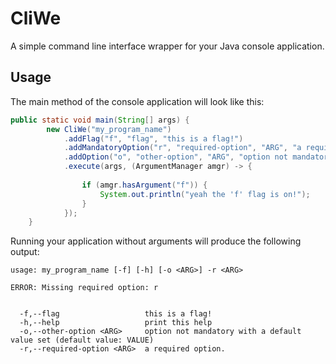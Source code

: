 # CliWe
A simple command line interface wrapper for your Java console application.

## Usage
The main method of the console application will look like this:

```Java
public static void main(String[] args) {
		new CliWe("my_program_name")
			.addFlag("f", "flag", "this is a flag!")
			.addMandatoryOption("r", "required-option", "ARG", "a required option.")
			.addOption("o", "other-option", "ARG", "option not mandatory with a default value set", "VALUE")
			.execute(args, (ArgumentManager amgr) -> {
				
				if (amgr.hasArgument("f")) {
					System.out.println("yeah the 'f' flag is on!");
				}
			});
	}
```

Running your application without arguments will produce the following output:

```
usage: my_program_name [-f] [-h] [-o <ARG>] -r <ARG>

ERROR: Missing required option: r


  -f,--flag                   this is a flag!
  -h,--help                   print this help
  -o,--other-option <ARG>     option not mandatory with a default value set (default value: VALUE)
  -r,--required-option <ARG>  a required option.

```
